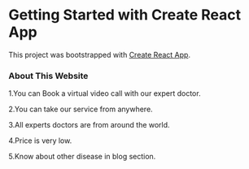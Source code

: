 # Getting Started with Create React App

This project was bootstrapped with [Create React App](https://healthcare-website-e910c.web.app/).

### About This Website
1.You can Book a virtual video call with our expert doctor.

2.You can take our service from anywhere.

3.All experts doctors are from around the world.

4.Price is very low.

5.Know about other disease in blog section.

